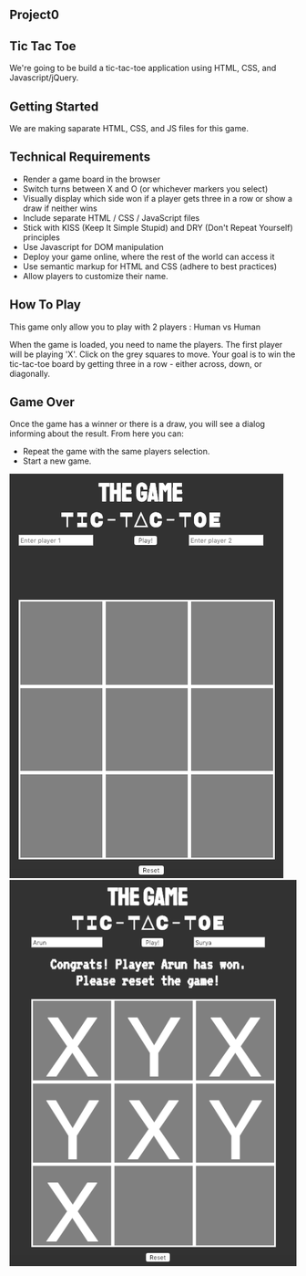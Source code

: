 ## Project0

## Tic Tac Toe

We're going to be build a tic-tac-toe application using HTML, CSS, and Javascript/jQuery. 

## Getting Started
We are making saparate HTML, CSS, and JS files for this game.


## Technical Requirements
* Render a game board in the browser
* Switch turns between X and O (or whichever markers you select)
* Visually display which side won if a player gets three in a row or show a draw if neither wins
* Include separate HTML / CSS / JavaScript files
* Stick with KISS (Keep It Simple Stupid) and DRY (Don't Repeat Yourself) principles
* Use Javascript for DOM manipulation
* Deploy your game online, where the rest of the world can access it
* Use semantic markup for HTML and CSS (adhere to best practices)
* Allow players to customize their name.

## How To Play
This game only allow you to play with 2 players :
Human vs Human

When the game is loaded, you need to name the players. The first player will be playing 'X'.
Click on the grey squares to move.
Your goal is to win the tic-tac-toe board by getting three in a row - either across, down, or diagonally.

## Game Over
Once the game has a winner or there is a draw, you will see a dialog informing about the result. From here you can:

* Repeat the game with the same players selection.
* Start a new game.

![alt text](screenshots/game_layout1.png "This is how the game looks like in the web page.")
![alt text](screenshots/game_layout2.png "Once you have a winner/ draw, you will see a dialog like this informing the result.")



